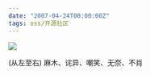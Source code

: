 ```yaml
---
date: "2007-04-24T00:00:00Z"
tags: oss/开源社区
---
```


![](https://blog.du1ab.org/2007/mr.wang.jpg)

(从左至右)
麻木、诧异、嘲笑、无奈、不肖
